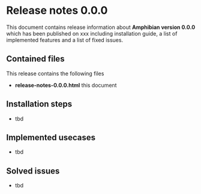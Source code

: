 # Release notes 0.0.0

This document contains release information about **Amphibian version 0.0.0** which has been published on xxx including installation guide, a list of implemented features and a list of fixed issues. 

## Contained files

This release contains the following files

* **release-notes-0.0.0.html** this document

## Installation steps

* tbd

## Implemented usecases

* tbd

## Solved issues

* tbd
